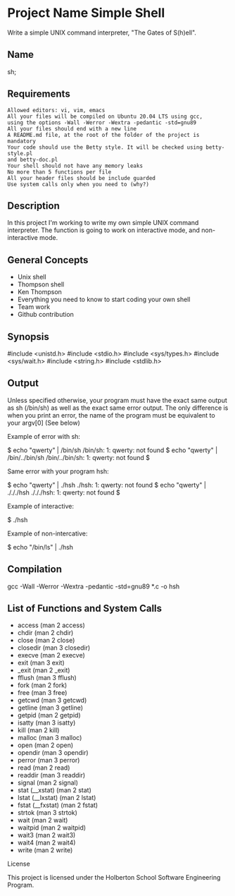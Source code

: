 # Project Name Simple Shell

  Write a simple UNIX command interpreter, "The Gates of S(h)ell".

## Name

   sh;

## Requirements

    Allowed editors: vi, vim, emacs
    All your files will be compiled on Ubuntu 20.04 LTS using gcc,
    using the options -Wall -Werror -Wextra -pedantic -std=gnu89
    All your files should end with a new line
    A README.md file, at the root of the folder of the project is mandatory
    Your code should use the Betty style. It will be checked using betty-style.pl
    and betty-doc.pl
    Your shell should not have any memory leaks
    No more than 5 functions per file
    All your header files should be include guarded
    Use system calls only when you need to (why?)

## Description

In this project I'm working to write my own simple UNIX command interpreter.
The function is going to work on interactive mode, and non-interactive mode.

## General Concepts

  - Unix shell
  - Thompson shell
  - Ken Thompson
  - Everything you need to know to start coding your own shell
  - Team work
  - Github contribution

## Synopsis

#include <unistd.h>
#include <stdio.h>
#include <sys/types.h>
#include <sys/wait.h>
#include <string.h>
#include <stdlib.h>

## Output


Unless specified otherwise, your program must have the exact same output as sh (/bin/sh) as well as the exact same error output.
The only difference is when you print an error, the name of the program must be
equivalent to your argv[0] (See below)

Example of error with sh:

$ echo "qwerty" | /bin/sh
/bin/sh: 1: qwerty: not found
$ echo "qwerty" | /bin/../bin/sh
/bin/../bin/sh: 1: qwerty: not found
$

Same error with your program hsh:

$ echo "qwerty" | ./hsh
./hsh: 1: qwerty: not found
$ echo "qwerty" | ./././hsh
./././hsh: 1: qwerty: not found
$

Example of interactive:

$ ./hsh

Example of non-intercative:

$ echo "/bin/ls" | ./hsh

## Compilation

gcc -Wall -Werror -Wextra -pedantic -std=gnu89 *.c -o hsh

## List of Functions and System Calls

  - access (man 2 access)
  - chdir (man 2 chdir)
  - close (man 2 close)
  - closedir (man 3 closedir)
  - execve (man 2 execve)
  - exit (man 3 exit)
  - _exit (man 2 _exit)
  - fflush (man 3 fflush)
  - fork (man 2 fork)
  - free (man 3 free)
  - getcwd (man 3 getcwd)
  - getline (man 3 getline)
  - getpid (man 2 getpid)
  - isatty (man 3 isatty)
  - kill (man 2 kill)
  - malloc (man 3 malloc)
  - open (man 2 open)
  - opendir (man 3 opendir)
  - perror (man 3 perror)
  - read (man 2 read)
  - readdir (man 3 readdir)
  - signal (man 2 signal)
  - stat (__xstat) (man 2 stat)
  - lstat (__lxstat) (man 2 lstat)
  - fstat (__fxstat) (man 2 fstat)
  - strtok (man 3 strtok)
  - wait (man 2 wait)
  - waitpid (man 2 waitpid)
  - wait3 (man 2 wait3)
  - wait4 (man 2 wait4)
  - write (man 2 write)

License

This project is licensed under the Holberton School Software Engineering Program.
